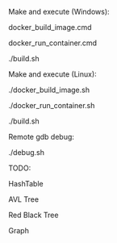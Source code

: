 

Make and execute (Windows):

docker_build_image.cmd

docker_run_container.cmd

./build.sh


Make and execute (Linux):

./docker_build_image.sh

./docker_run_container.sh

./build.sh


Remote gdb debug:

./debug.sh



TODO:

HashTable

AVL Tree

Red Black Tree

Graph